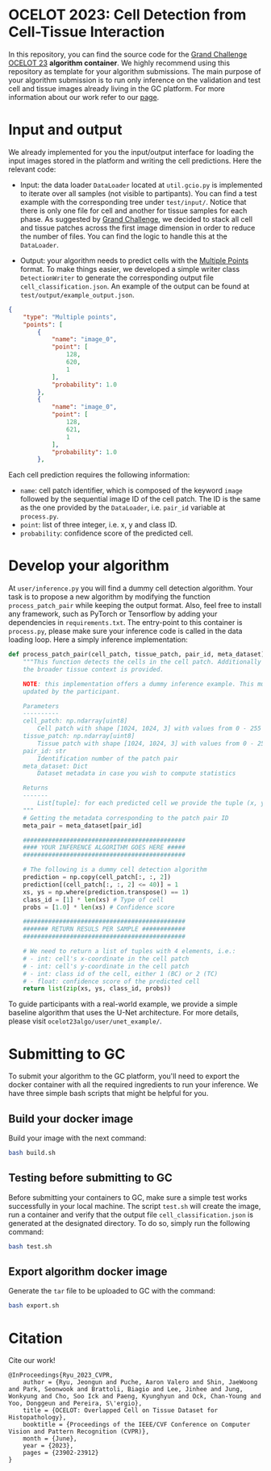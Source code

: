 
# OCELOT 2023: Cell Detection from Cell-Tissue Interaction
 
In this repository, you can find the source code for the [Grand Challenge OCELOT 23](https://ocelot2023.grand-challenge.org/) **algorithm container**. We highly recommend using this repository as template for your algorithm submissions. The main purpose of your algorithm submission is to run only inference on the validation and test cell and tissue images already living in the GC platform. For more information about our work refer to our [page](https://lunit-io.github.io/research/publications/ocelot/).

# Input and output
 
We already implemented for you the input/output interface for loading the input images stored in the platform and writing the cell predictions. Here the relevant code:
* Input: the data loader `DataLoader` located at `util.gcio.py` is implemented to iterate over all samples (not visible to partipants). You can find a test example with the corresponding tree under `test/input/`. Notice that there is only one file for cell and another for tissue samples for each phase. As suggested by [Grand Challenge](https://grand-challenge.org/documentation/create-your-own-challenge/), we decided to stack all cell and tissue patches across the first image dimension in order to reduce the number of files. You can find the logic to handle this at the `DataLoader`.

* Output: your algorithm needs to predict cells with the [Multiple Points](https://comic.github.io/grand-challenge.org/components.html#grandchallenge.components.models.InterfaceKind.interface_type_json) format. To make things easier, we developed a simple writer class `DetectionWriter` to generate the corresponding output file `cell_classification.json`. An example of the output can be found at `test/output/example_output.json`.

```json
{
    "type": "Multiple points",
    "points": [
        {
            "name": "image_0",
            "point": [
                128,
                620,
                1
            ],
            "probability": 1.0
        },
        {
            "name": "image_0",
            "point": [
                128,
                621,
                1
            ],
            "probability": 1.0
        },
```
Each cell prediction requires the following information:

* `name`: cell patch identifier, which is composed of the keyword `image` followed by the sequential image ID of the cell patch. The ID is the same as the one provided by the `DataLoader`, i.e. `pair_id` variable at `process.py`.
* `point`: list of three integer, i.e. x, y and class ID.
* `probability`: confidence score of the predicted cell.

# Develop your algorithm

At `user/inference.py` you will find a dummy cell detection algorithm. Your task is to propose a new algorithm by modifying the function `process_patch_pair` while keeping the output format. Also, feel free to install any framework, such as PyTorch or Tensorflow by adding your dependencies in `requirements.txt`. The entry-point to this container is `process.py`, please make sure your inference code is called in the data loading loop. Here a simply inference implementation:

```python
def process_patch_pair(cell_patch, tissue_patch, pair_id, meta_dataset):
    """This function detects the cells in the cell patch. Additionally
    the broader tissue context is provided. 

    NOTE: this implementation offers a dummy inference example. This must be
    updated by the participant.

    Parameters
    ----------
    cell_patch: np.ndarray[uint8]
        Cell patch with shape [1024, 1024, 3] with values from 0 - 255
    tissue_patch: np.ndarray[uint8] 
        Tissue patch with shape [1024, 1024, 3] with values from 0 - 255
    pair_id: str
        Identification number of the patch pair
    meta_dataset: Dict
        Dataset metadata in case you wish to compute statistics

    Returns
    -------
        List[tuple]: for each predicted cell we provide the tuple (x, y, cls, score)
    """
    # Getting the metadata corresponding to the patch pair ID
    meta_pair = meta_dataset[pair_id]

    #############################################
    #### YOUR INFERENCE ALGORITHM GOES HERE #####
    #############################################

    # The following is a dummy cell detection algorithm
    prediction = np.copy(cell_patch[:, :, 2])
    prediction[(cell_patch[:, :, 2] <= 40)] = 1
    xs, ys = np.where(prediction.transpose() == 1)
    class_id = [1] * len(xs) # Type of cell
    probs = [1.0] * len(xs) # Confidence score

    #############################################
    ####### RETURN RESULS PER SAMPLE ############
    #############################################

    # We need to return a list of tuples with 4 elements, i.e.:
    # - int: cell's x-coordinate in the cell patch
    # - int: cell's y-coordinate in the cell patch
    # - int: class id of the cell, either 1 (BC) or 2 (TC)
    # - float: confidence score of the predicted cell
    return list(zip(xs, ys, class_id, probs))

```

To guide participants with a real-world example, we provide a simple baseline algorithm that uses the U-Net architecture. For more details, please visit `ocelot23algo/user/unet_example/`.

# Submitting to GC

To submit your algorithm to the GC platform, you'll need to export the docker container with all the required ingredients to run your inference. We have three simple bash scripts that might be helpful for you.

## Build your docker image

Build your image with the next command:

```bash
bash build.sh
```

## Testing before submitting to GC

Before submitting your containers to GC, make sure a simple test works successfully in your local machine. The script `test.sh` will create the image, run a container and verify that the output file `cell_classification.json` is generated at the designated directory. To do so, simply run the following command:

```bash
bash test.sh
```

## Export algorithm docker image

Generate the `tar` file to be uploaded to GC with the command:

```bash
bash export.sh
```

# Citation

Cite our work!
```
@InProceedings{Ryu_2023_CVPR,
    author = {Ryu, Jeongun and Puche, Aaron Valero and Shin, JaeWoong and Park, Seonwook and Brattoli, Biagio and Lee, Jinhee and Jung, Wonkyung and Cho, Soo Ick and Paeng, Kyunghyun and Ock, Chan-Young and Yoo, Donggeun and Pereira, S\'ergio},
    title = {OCELOT: Overlapped Cell on Tissue Dataset for Histopathology},
    booktitle = {Proceedings of the IEEE/CVF Conference on Computer Vision and Pattern Recognition (CVPR)},
    month = {June},
    year = {2023},
    pages = {23902-23912}
}
```